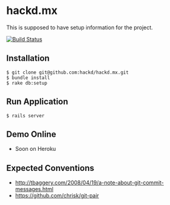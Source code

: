 hackd.mx
========

This is supposed to have setup information for the project.

[![Build Status](https://travis-ci.org/hackd/hackd.mx.png)](https://travis-ci.org/hackd/hackd.mx)

## Installation

```
$ git clone git@github.com:hackd/hackd.mx.git 
$ bundle install
$ rake db:setup
```

## Run Application

```
$ rails server
```

## Demo Online

* Soon on Heroku

## Expected Conventions

* http://tbaggery.com/2008/04/19/a-note-about-git-commit-messages.html
* https://github.com/chrisk/git-pair
